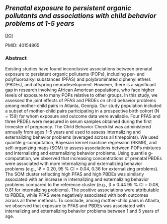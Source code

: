 ## *Prenatal exposure to persistent organic pollutants and associations with child behavior problems at 1-5 years*

[DOI](10.1016/j.envpol.2025.126123)

PMID: 40154865

### Abstract

Existing studies have found inconclusive associations between prenatal exposure to persistent organic pollutants (POPs), including per- and polyfluoroalkyl substances (PFAS) and polybrominated diphenyl ethers (PBDEs), and offspring neurodevelopment. However, there is a significant gap in research involving African American populations, who face higher levels of exposure to many POPs relative to other groups. In this study, we assessed the joint effects of PFAS and PBDEs on child behavior problems among mother-child pairs in Atlanta, Georgia. Our study population included a subset of mother-child pairs participating in a prospective birth cohort (N = 159) for whom exposure and outcome data were available. Four PFAS and three PBDEs were measured in serum samples obtained during the first trimester of pregnancy. The Child Behavior Checklist was administered annually from ages 1–5 years and used to assess internalizing and externalizing behavior problems (averaged across all timepoints). We used quantile g-computation, Bayesian kernel machine regression (BKMR), and self-organizing maps (SOM) to assess associations between POPs mixtures and internalizing and externalizing behavior problems. Using quantile g-computation, we observed that increasing concentrations of prenatal PBDEs were associated with more internalizing and externalizing behavior problems (e.g., Ѱ = 0.20, 95 % CI = 0.04, 0.36 for externalizing problems). The SOM cluster reflecting high PFAS and high PBDEs was similarly associated with an increase in internalizing and externalizing behavior problems compared to the reference cluster (e.g., β = 0.44 95 % CI = 0.08, 0.81 for internalizing problems). The positive associations were attributable to PBDEs, while PFAS were negatively associated with both outcomes across all three methods. To conclude, among mother-child pairs in Atlanta, we observed that exposure to PFAS and PBDEs was associated with internalizing and externalizing behavior problems between 1 and 5 years of age.
